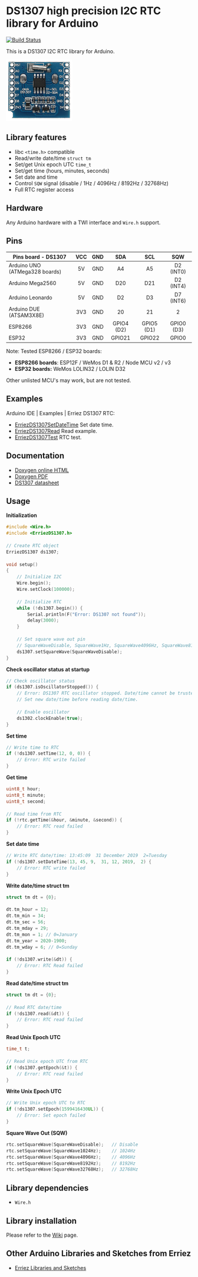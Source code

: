 # DS1307 high precision I2C RTC library for Arduino

[![Build Status](https://travis-ci.org/Erriez/ErriezDS1307.svg?branch=master)](https://travis-ci.org/Erriez/ErriezDS1307)

This is a DS1307 I2C RTC library for Arduino.

![DS1307](https://raw.githubusercontent.com/Erriez/ErriezDS1307/master/extras/DS1307.png)

## Library features

* libc `<time.h>` compatible
* Read/write date/time `struct tm`
* Set/get Unix epoch UTC `time_t`
* Set/get time (hours, minutes, seconds)
* Set date and time
* Control `SQW` signal (disable / 1Hz / 4096Hz / 8192Hz / 32768Hz)
* Full RTC register access

## Hardware

Any Arduino hardware with a TWI interface and ```Wire.h``` support.

## Pins

| Pins board - DS1307            | VCC  | GND  |    SDA     |    SCL     |    SQW     |
| ------------------------------ | :--: | :--: | :--------: | :--------: | :--------: |
| Arduino UNO (ATMega328 boards) |  5V  | GND  |     A4     |     A5     | D2 (INT0)  |
| Arduino Mega2560               |  5V  | GND  |    D20     |    D21     | D2 (INT4)  |
| Arduino Leonardo               |  5V  | GND  |     D2     |     D3     | D7 (INT6)  |
| Arduino DUE (ATSAM3X8E)        | 3V3  | GND  |     20     |     21     |     2      |
| ESP8266                        | 3V3  | GND  | GPIO4 (D2) | GPIO5 (D1) | GPIO0 (D3) |
| ESP32                          | 3V3  | GND  |   GPIO21   |   GPIO22   |   GPIO0    |

Note: Tested ESP8266 / ESP32 boards:

* **ESP8266 boards**: ESP12F / WeMos D1 & R2 / Node MCU v2 / v3
* **ESP32 boards:** WeMos LOLIN32 / LOLIN D32

Other unlisted MCU's may work, but are not tested.

## Examples

Arduino IDE | Examples | Erriez DS1307 RTC:

* [ErriezDS1307SetDateTime](https://github.com/Erriez/ErriezDS1307/blob/master/examples/ErriezDS1307SetDateTime/ErriezDS1307SetDateTime.ino) Set date time.
* [ErriezDS1307Read](https://github.com/Erriez/ErriezDS1307/blob/master/examples/ErriezDS1307Read/ErriezDS1307Read.ino) Read example.
* [ErriezDS1307Test](https://github.com/Erriez/ErriezDS1307/blob/master/examples/ErriezDS1307Test/ErriezDS1307Test.ino) RTC test.

## Documentation

- [Doxygen online HTML](https://erriez.github.io/ErriezDS1307) 
- [Doxygen PDF](https://github.com/Erriez/ErriezDS1307/blob/master/ErriezDS1307.pdf)
- [DS1307 datasheet](https://github.com/Erriez/ErriezDS1307/blob/master/extras/DS1307.pdf)


## Usage

**Initialization**

```c++
#include <Wire.h>
#include <ErriezDS1307.h> 

// Create RTC object
ErriezDS1307 ds1307;

void setup() 
{
    // Initialize I2C
    Wire.begin();
    Wire.setClock(100000);
    
    // Initialize RTC
    while (!ds1307.begin()) {
        Serial.println(F("Error: DS1307 not found"));
        delay(3000);
    }

    // Set square wave out pin
    // SquareWaveDisable, SquareWave1Hz, SquareWave4096Hz, SquareWave8192Hz, SquareWave32768Hz
    ds1307.setSquareWave(SquareWaveDisable);
}
```

**Check oscillator status at startup**

```c++
// Check oscillator status
if (ds1307.isOscillatorStopped()) {
    // Error: DS1307 RTC oscillator stopped. Date/time cannot be trusted. 
    // Set new date/time before reading date/time.

    // Enable oscillator
    ds1302.clockEnable(true);
}
```

**Set time**

```c++
// Write time to RTC
if (!ds1307.setTime(12, 0, 0)) {
    // Error: RTC write failed
}
```

**Get time**

```c++
uint8_t hour;
uint8_t minute;
uint8_t second;

// Read time from RTC
if (!rtc.getTime(&hour, &minute, &second)) {
    // Error: RTC read failed
}
```

**Set date time**

```c++
// Write RTC date/time: 13:45:09  31 December 2019  2=Tuesday
if (!ds1307.setDateTime(13, 45, 9,  31, 12, 2019,  2) {
    // Error: RTC write failed
}
```

**Write date/time struct tm**

```c++
struct tm dt = {0};

dt.tm_hour = 12;
dt.tm_min = 34;
dt.tm_sec = 56;
dt.tm_mday = 29;
dt.tm_mon = 1; // 0=January
dt.tm_year = 2020-1900;
dt.tm_wday = 6; // 0=Sunday

if (!ds1307.write(&dt)) {
    // Error: RTC Read failed
}
```

**Read date/time struct tm**

```c++
struct tm dt = {0};

// Read RTC date/time
if (!ds1307.read(&dt)) {
    // Error: RTC read failed
}
```

**Read Unix Epoch UTC**

```c++
time_t t;

// Read Unix epoch UTC from RTC
if (!ds1307.getEpoch(&t)) {
    // Error: RTC read failed
}
```

**Write Unix Epoch UTC**

```c++
// Write Unix epoch UTC to RTC
if (!ds1307.setEpoch(1599416430UL)) {
    // Error: Set epoch failed
}
```

**Square Wave Out (SQW)**

```c++
rtc.setSquareWave(SquareWaveDisable);	// Disable
rtc.setSquareWave(SquareWave1024Hz);	// 1024Hz
rtc.setSquareWave(SquareWave4096Hz);	// 4096Hz
rtc.setSquareWave(SquareWave8192Hz);	// 8192Hz
rtc.setSquareWave(SquareWave32768Hz);	// 32768Hz
```


## Library dependencies

* ```Wire.h```


## Library installation

Please refer to the [Wiki](https://github.com/Erriez/ErriezArduinoLibrariesAndSketches/wiki) page.


## Other Arduino Libraries and Sketches from Erriez

* [Erriez Libraries and Sketches](https://github.com/Erriez/ErriezArduinoLibrariesAndSketches)

